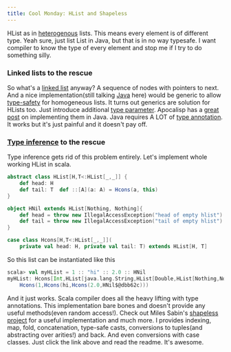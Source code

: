 ```yaml
---
title: Cool Monday: HList and Shapeless
---
```


HList as in
[heterogenous](http://en.wikipedia.org/wiki/Homogeneity_and_heterogeneity "Homogeneity and heterogeneity")
lists. This means every element is of different type. Yeah sure, just
list List in Java, but that is in no way typesafe. I want compiler to know the
type of every element and stop me if I try to do something silly.

### Linked lists to the rescue

So what's a [linked
list](http://en.wikipedia.org/wiki/Linked_list "Linked list") anyway? A
sequence of nodes with pointers to next. And a nice implementation(still
talking
[Java](http://www.oracle.com/technetwork/java/ "Java (programming language)")
here) would be generic to allow
[type-safety](http://en.wikipedia.org/wiki/Type_safety "Type safety")
for homogeneous lists. It turns out generics are solution for HLists too.
Just introduce additional [type
parameter](http://en.wikipedia.org/wiki/TypeParameter "TypeParameter").
Apocalisp has a [great
post](http://apocalisp.wordpress.com/2008/10/23/heterogeneous-lists-and-the-limits-of-the-java-type-system/)
on implementing them in Java. 
Java requires A LOT of [type
annotation](http://en.wikipedia.org/wiki/Type_signature "Type signature").
It works but it's just painful and it doesn't pay off. 

### [Type inference](http://en.wikipedia.org/wiki/Type_inference "Type inference") to the rescue

Type inference gets rid of this problem entirely. Let's implement whole
working HList in scala.
```scala
abstract class HList[H,T<:HList[_,_]] {
    def head: H
    def tail: T  def ::[A](a: A) = Hcons(a, this)
}

object HNil extends HList[Nothing, Nothing]{
    def head = throw new IllegalAccessException("head of empty hlist")
    def tail = throw new IllegalAccessException("tail of empty hlist")
}

case class Hcons[H,T<:HList[_,_]](
    private val head: H, private val tail: T) extends HList[H, T]
```
So this list can be instantiated like this 
```scala
scala> val myHList = 1 :: "hi" :: 2.0 :: HNil
myHList: Hcons[Int,HList[java.lang.String,HList[Double,HList[Nothing,Nothing]]]] = 
    Hcons(1,Hcons(hi,Hcons(2.0,HNil$@dbb62c)))
```

And it just works. Scala compiler does all the heavy lifting with type
annotations. This implementation bare bones and doesn't provide any
useful methods(even random access!). Check out Miles Sabin's [shapeless
project](https://github.com/milessabin/shapeless) for a useful
implementation and much more. I provides indexing, map, fold,
concatenation, type-safe casts, conversions to tuples(and abstracting
over arities!) and back. And even conversions with case classes. Just
click the link above and read the readme. It's awesome.


